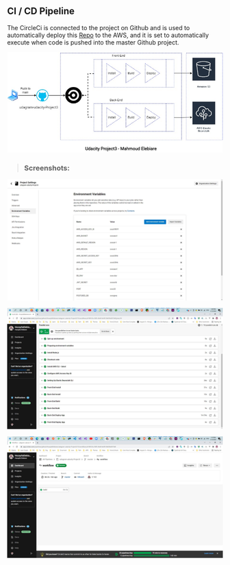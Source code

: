 ## CI / CD Pipeline

 The CircleCi is connected to the project on Github and is used to automatically deploy this [Repo](https://github.com/HozayfaElebiare/udagram-udacity-Project3)  to the AWS, and it is set to automatically execute when code is pushed into the master Github project. 


![Image](images/Pipeline-Architecture-Design.jpg)

>### Screenshots:
  ![Image](images/circleci-deploy-environment-variables.jpg)
>  
  ![Image](images/circleci-deploy-process.jpg)
>
  ![Image](images/circleci-deploy-result.jpg)